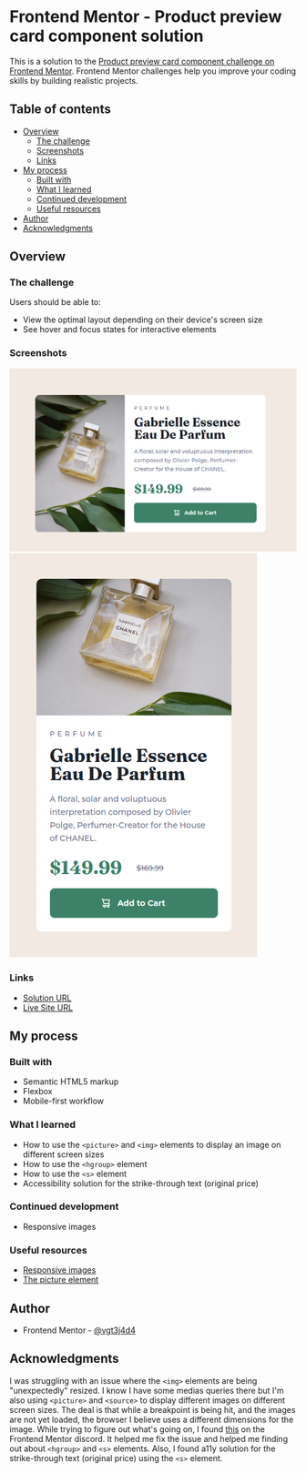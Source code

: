 # Frontend Mentor - Product preview card component solution

This is a solution to the [Product preview card component challenge on Frontend Mentor](https://www.frontendmentor.io/challenges/product-preview-card-component-GO7UmttRfa). Frontend Mentor challenges help you improve your coding skills by building realistic projects. 

## Table of contents

- [Overview](#overview)
  - [The challenge](#the-challenge)
  - [Screenshots](#screenshots)
  - [Links](#links)
- [My process](#my-process)
  - [Built with](#built-with)
  - [What I learned](#what-i-learned)
  - [Continued development](#continued-development)
  - [Useful resources](#useful-resources)
- [Author](#author)
- [Acknowledgments](#acknowledgments)

## Overview

### The challenge

Users should be able to:

- View the optimal layout depending on their device's screen size
- See hover and focus states for interactive elements

### Screenshots

![Desktop](./screenshot-desktop.png)
![Mobile](./screenshot-mobile.png)


### Links

- [Solution URL](https://your-solution-url.com) 
- [Live Site URL](https://frontendmentor-gonzalotejada.netlify.app/product-preview-card/)

## My process

### Built with

- Semantic HTML5 markup
- Flexbox
- Mobile-first workflow

### What I learned

- How to use the `<picture>` and `<img>` elements to display an image on different screen sizes
- How to use the `<hgroup>` element
- How to use the `<s>` element
- Accessibility solution for the strike-through text (original price)

### Continued development

- Responsive images

### Useful resources

- [Responsive images](https://web.dev/learn/design/responsive-images) 
- [The picture element](https://web.dev/learn/design/picture-element)

## Author

- Frontend Mentor - [@vgt3j4d4](https://www.frontendmentor.io/profile/vgt3j4d4)

## Acknowledgments

I was struggling with an issue where the `<img>` elements are being "unexpectedly" resized. I know I have some medias queries there but I'm also using `<picture>` and `<source>` to display different images on different screen sizes. The deal is that while a breakpoint is being hit, and the images are not yet loaded, the browser I believe uses a different dimensions for the image. While trying to figure out what's going on, I found [this](https://fedmentor.dev/posts/html-plan-product-preview/#prices) on the Frontend Mentor discord. It helped me fix the issue and helped me finding out about `<hgroup>` and `<s>` elements. Also, I found a11y solution for the strike-through text (original price) using the `<s>` element.
